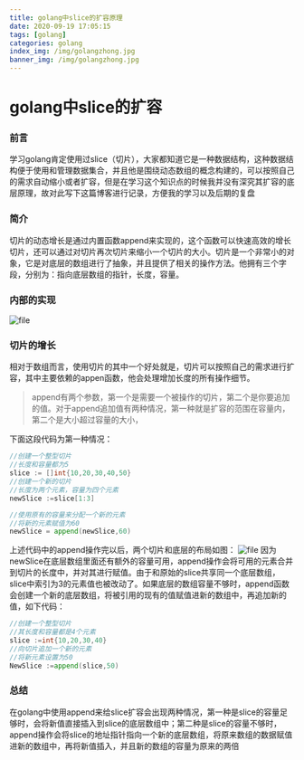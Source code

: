 ```yaml
---
title: golang中slice的扩容原理
date: 2020-09-19 17:05:15
tags: [golang]
categories: golang
index_img: /img/golangzhong.jpg
banner_img: /img/golangzhong.jpg
---
```


# golang中slice的扩容

### 前言
学习golang肯定使用过slice（切片），大家都知道它是一种数据结构，这种数据结构便于使用和管理数据集合，并且他是围绕动态数组的概念构建的，可以按照自己的需求自动缩小或者扩容，但是在学习这个知识点的时候我并没有深究其扩容的底层原理，故对此写下这篇博客进行记录，方便我的学习以及后期的复盘

### 简介
切片的动态增长是通过内置函数append来实现的，这个函数可以快速高效的增长切片，还可以通过对切片再次切片来缩小一个切片的大小。切片是一个非常小的对象，它是对底层的数组进行了抽象，并且提供了相关的操作方法。他拥有三个字段，分别为：指向底层数组的指针，长度，容量。

### 内部的实现

![file](https://imgconvert.csdnimg.cn/aHR0cHM6Ly9jb2RlcnRoLmNuL3dwLWNvbnRlbnQvdXBsb2Fkcy8yMDIwLzA5LzVmNTVkZDc1YmI4MTMucG5n?x-oss-process=image/format,png)

### 切片的增长
相对于数组而言，使用切片的其中一个好处就是，切片可以按照自己的需求进行扩容，其中主要依赖的appen函数，他会处理增加长度的所有操作细节。
> append有两个参数，第一个是需要一个被操作的切片，第二个是你要追加的值。对于append追加值有两种情况，第一种就是扩容的范围在容量内，第二个是大小超过容量的大小，

下面这段代码为第一种情况：
```go
//创建一个整型切片
//长度和容量都为5
slice := []int{10,20,30,40,50}
//创建一个新的切片
//长度为两个元素，容量为四个元素
newSlice :=slice[1:3]

//使用原有的容量来分配一个新的元素
//将新的元素赋值为60
newSlice = append(newSlice,60)

```
上述代码中的append操作完以后，两个切片和底层的布局如图：
![file](https://imgconvert.csdnimg.cn/aHR0cHM6Ly9jb2RlcnRoLmNuL3dwLWNvbnRlbnQvdXBsb2Fkcy8yMDIwLzA5LzVmNTVmMmI4YzI4YTkucG5n?x-oss-process=image/format,png)
因为newSlice在底层数组里面还有额外的容量可用，append操作会将可用的元素合并到切片的长度中，并对其进行赋值。由于和原始的slice共享同一个底层数组，slice中索引为3的元素值也被改动了。如果底层的数组容量不够时，append函数会创建一个新的底层数组，将被引用的现有的值赋值进新的数组中，再追加新的值，如下代码：
```go
//创建一个整型切片
//其长度和容量都是4个元素
slice :=int{10,20,30,40}
//向切片追加一个新的元素
//将新元素设置为50
NewSlice :=append(slice,50)
```
### 总结
在golang中使用append来给slice扩容会出现两种情况，第一种是slice的容量足够时，会将新值直接插入到slice的底层数组中；第二种是slice的容量不够时，append操作会将slice的地址指针指向一个新的底层数组，将原来数组的数据赋值进新的数组中，再将新值插入，并且新的数组的容量为原来的两倍